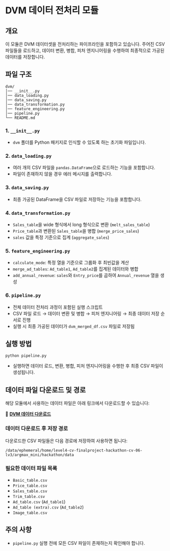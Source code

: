 # DVM 데이터 전처리 모듈

## 개요

이 모듈은 DVM 데이터셋을 전처리하는 파이프라인을 포함하고 있습니다.
주어진 CSV 파일들을 로드하고, 데이터 변환, 병합, 피처 엔지니어링을 수행하여 최종적으로 가공된 데이터를 저장합니다.

## 파일 구조

```
dvm/
│── __init__.py
│── data_loading.py
│── data_saving.py
│── data_transformation.py
│── feature_engineering.py
│── pipeline.py
└── README.md
```

### 1. `__init__.py`

- `dvm` 폴더를 Python 패키지로 인식할 수 있도록 하는 초기화 파일입니다.

### 2. `data_loading.py`

- 여러 개의 CSV 파일을 `pandas.DataFrame`으로 로드하는 기능을 포함합니다.
- 파일이 존재하지 않을 경우 에러 메시지를 출력합니다.

### 3. `data_saving.py`

- 최종 가공된 DataFrame을 CSV 파일로 저장하는 기능을 포함합니다.

### 4. `data_transformation.py`

- `Sales_table`을 wide 형식에서 long 형식으로 변환 (`melt_sales_table`)
- `Price_table`과 변환된 `Sales_table`을 병합 (`merge_price_sales`)
- `sales` 값을 특정 기준으로 집계 (`aggregate_sales`)

### 5. `feature_engineering.py`

- `calculate_mode`: 특정 열을 기준으로 그룹화 후 최빈값을 계산
- `merge_ad_tables`: `Ad_table1`, `Ad_table2`를 집계된 데이터와 병합
- `add_annual_revenue`: `sales`와 `Entry_price`를 곱하여 `Annual_revenue` 열을 생성

### 6. `pipeline.py`

- 전체 데이터 전처리 과정이 포함된 실행 스크립트
- CSV 파일 로드 → 데이터 변환 및 병합 → 피처 엔지니어링 → 최종 데이터 저장 순서로 진행
- 실행 시 최종 가공된 데이터가 `dvm_merged_df.csv` 파일로 저장됨

## 실행 방법

```
python pipeline.py
```

- 실행하면 데이터 로드, 변환, 병합, 피처 엔지니어링을 수행한 후 최종 CSV 파일이 생성됩니다.

## 데이터 파일 다운로드 및 경로

해당 모듈에서 사용하는 데이터 파일은 아래 링크에서 다운로드할 수 있습니다:

🔗 **[DVM 데이터 다운로드](https://deepvisualmarketing.github.io/)**

### 데이터 다운로드 후 저장 경로

다운로드한 CSV 파일들은 다음 경로에 저장하여 사용하면 됩니다:

```
/data/ephemeral/home/level4-cv-finalproject-hackathon-cv-06-lv3/argmax_mini/hackathon/data
```

### 필요한 데이터 파일 목록

- `Basic_table.csv`
- `Price_table.csv`
- `Sales_table.csv`
- `Trim_table.csv`
- `Ad_table.csv` (`Ad_table1`)
- `Ad_table (extra).csv` (`Ad_table2`)
- `Image_table.csv`

## 주의 사항

- `pipeline.py` 실행 전에 모든 CSV 파일이 존재하는지 확인해야 합니다.